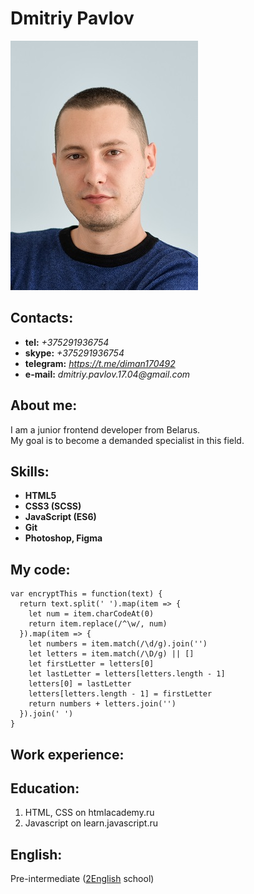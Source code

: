 # Dmitriy Pavlov

![My photo](img/avatar.jpg)

## Contacts:

- **tel:** _+375291936754_
- **skype:** _+375291936754_
- **telegram:** _https://t.me/diman170492_
- **e-mail:** _dmitriy.pavlov.17.04@gmail.com_

## About me:

I am a junior frontend developer from Belarus.  
My goal is to become a demanded specialist in this field.

## Skills:

- **HTML5**
- **CSS3 (SCSS)**
- **JavaScript (ES6)**
- **Git**
- **Photoshop, Figma**

## My code:

```
var encryptThis = function(text) {
  return text.split(' ').map(item => {
    let num = item.charCodeAt(0)
    return item.replace(/^\w/, num)
  }).map(item => {
    let numbers = item.match(/\d/g).join('')
    let letters = item.match(/\D/g) || []
    let firstLetter = letters[0]
    let lastLetter = letters[letters.length - 1]
    letters[0] = lastLetter
    letters[letters.length - 1] = firstLetter
    return numbers + letters.join('')
  }).join(' ')
}
```

## Work experience:

## Education:

1. HTML, CSS on htmlacademy.ru
2. Javascript on learn.javascript.ru

## English:

Pre-intermediate ([2English](2english.by) school)
